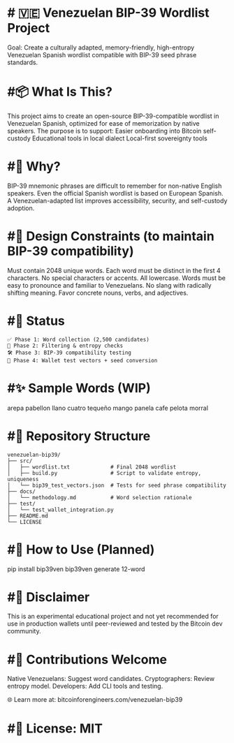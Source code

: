  # # 🇻🇪 Venezuelan BIP-39 Wordlist Project

Goal: Create a culturally adapted, memory-friendly, high-entropy Venezuelan Spanish wordlist compatible with BIP-39 seed phrase standards.

 # #📦 What Is This?

This project aims to create an open-source BIP-39-compatible wordlist in Venezuelan Spanish, optimized for ease of memorization by native speakers. The purpose is to support:
Easier onboarding into Bitcoin self-custody
Educational tools in local dialect
Local-first sovereignty tools

 # #🧠 Why?

BIP-39 mnemonic phrases are difficult to remember for non-native English speakers.
Even the official Spanish wordlist is based on European Spanish.
A Venezuelan-adapted list improves accessibility, security, and self-custody adoption.

 # #📐 Design Constraints (to maintain BIP-39 compatibility)

Must contain 2048 unique words.
Each word must be distinct in the first 4 characters.
No special characters or accents.
All lowercase.
Words must be easy to pronounce and familiar to Venezuelans.
No slang with radically shifting meaning.
Favor concrete nouns, verbs, and adjectives.

 # #🔄 Status
```
✅ Phase 1: Word collection (2,500 candidates)
🔄 Phase 2: Filtering & entropy checks
🛠️ Phase 3: BIP-39 compatibility testing
🧪 Phase 4: Wallet test vectors + seed conversion
```
 # #✨ Sample Words (WIP)

arepa
pabellon
llano
cuatro
tequeño
mango
panela
cafe
pelota
morral

 # #📁 Repository Structure
```
venezuelan-bip39/
├── src/
│   ├── wordlist.txt             # Final 2048 wordlist
│   ├── build.py                 # Script to validate entropy, uniqueness
│   └── bip39_test_vectors.json  # Tests for seed phrase compatibility
├── docs/
│   └── methodology.md           # Word selection rationale
├── test/
│   └── test_wallet_integration.py
├── README.md
└── LICENSE
```
 # #🔐 How to Use (Planned)

pip install bip39ven
bip39ven generate 12-word

 # #🚨 Disclaimer

This is an experimental educational project and not yet recommended for use in production wallets until peer-reviewed and tested by the Bitcoin dev community.

 # #🤝 Contributions Welcome

Native Venezuelans: Suggest word candidates.
Cryptographers: Review entropy model.
Developers: Add CLI tools and testing.

🌐 Learn more at: bitcoinforengineers.com/venezuelan-bip39

 # #📜 License: MIT

